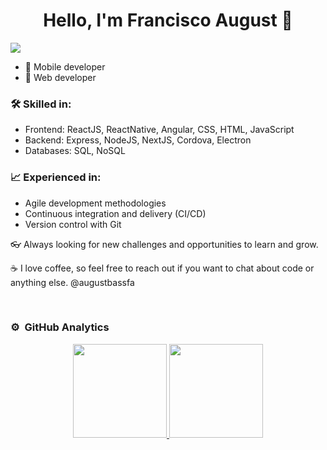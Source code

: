 ### 

<div align="center">
<h1 align="center">Hello, I'm Francisco August 👋 </🚦🗺🎸> </h1>
</div>
<img src="https://github.com/augustbassfa/imageForGithub/blob/main/@AugustDevs.png?raw=true">

- 📱 Mobile developer
- 🔧 Web developer

### 🛠️ Skilled in:

- Frontend: ReactJS, ReactNative, Angular, CSS, HTML, JavaScript
- Backend: Express, NodeJS, NextJS, Cordova, Electron
- Databases: SQL, NoSQL

### 📈 Experienced in:

- Agile development methodologies
- Continuous integration and delivery (CI/CD)
- Version control with Git

👓 Always looking for new challenges and opportunities to learn and grow.

☕️ I love coffee, so feel free to reach out if you want to chat about code or anything else.
@augustbassfa

<br>

### ⚙️ &nbsp;GitHub Analytics

<p align="center">
<a href="https://github.com/augustbassfa">
  <img height="150em" src="https://github-readme-stats-eight-theta.vercel.app/api?username=augustbassfa&show_icons=true&theme=algolia&include_all_commits=true&count_private=true"/>
  <img height="150em" src="https://github-readme-stats-eight-theta.vercel.app/api/top-langs/?username=augustbassfa&layout=compact&langs_count=8&theme=algolia"/>
</a>
</p>


<!--
**augustbassfa/augustbassfa** is a ✨ _special_ ✨ repository because its `README.md` (this file) appears on your GitHub profile.

Here are some ideas to get you started:

- 🔭 I’m currently working on ...
- 🌱 I’m currently learning ...
- 👯 I’m looking to collaborate on ...
- 🤔 I’m looking for help with ...
- 💬 Ask me about ...
- 📫 How to reach me: ...
- 😄 Pronouns: ...
- ⚡ Fun fact: ...
-->
